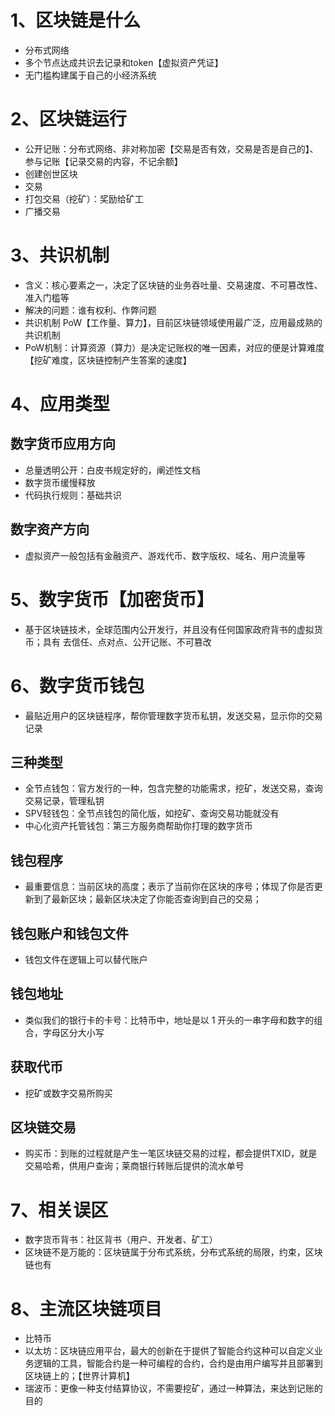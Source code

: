 # 1、区块链是什么
- 分布式网络
- 多个节点达成共识去记录和token【虚拟资产凭证】
- 无门槛构建属于自己的小经济系统

# 2、区块链运行
- 公开记账：分布式网络、非对称加密【交易是否有效，交易是否是自己的】、参与记账【记录交易的内容，不记余额】
- 创建创世区块
- 交易
- 打包交易（挖矿）：奖励给矿工
- 广播交易

# 3、共识机制
- 含义：核心要素之一，决定了区块链的业务吞吐量、交易速度、不可篡改性、准入门槛等
- 解决的问题：谁有权利、作弊问题
- 共识机制 PoW【工作量、算力】，目前区块链领域使用最广泛，应用最成熟的共识机制
- PoW机制：计算资源（算力）是决定记账权的唯一因素，对应的便是计算难度【挖矿难度，区块链控制产生答案的速度】

# 4、应用类型
## 数字货币应用方向
- 总量透明公开：白皮书规定好的，阐述性文档
- 数字货币缓慢释放
- 代码执行规则：基础共识
## 数字资产方向
- 虚拟资产一般包括有金融资产、游戏代币、数字版权、域名、用户流量等

# 5、数字货币【加密货币】
- 基于区块链技术，全球范围内公开发行，并且没有任何国家政府背书的虚拟货币；具有 去信任、点对点、公开记账、不可篡改 

# 6、数字货币钱包
- 最贴近用户的区块链程序，帮你管理数字货币私钥，发送交易，显示你的交易记录
## 三种类型
- 全节点钱包：官方发行的一种，包含完整的功能需求，挖矿，发送交易，查询交易记录，管理私钥
- SPV轻钱包：全节点钱包的简化版，如挖矿、查询交易功能就没有
- 中心化资产托管钱包：第三方服务商帮助你打理的数字货币
## 钱包程序
- 最重要信息：当前区块的高度；表示了当前你在区块的序号；体现了你是否更新到了最新区块；最新区块决定了你能否查询到自己的交易；
## 钱包账户和钱包文件
- 钱包文件在逻辑上可以替代账户
## 钱包地址
- 类似我们的银行卡的卡号：比特币中，地址是以 1 开头的一串字母和数字的组合，字母区分大小写
## 获取代币
- 挖矿或数字交易所购买
## 区块链交易
- 购买币：到账的过程就是产生一笔区块链交易的过程，都会提供TXID，就是交易哈希，供用户查询；莱商银行转账后提供的流水单号

# 7、相关误区
- 数字货币背书：社区背书（用户、开发者、矿工）
- 区块链不是万能的：区块链属于分布式系统，分布式系统的局限，约束，区块链也有

# 8、主流区块链项目
- 比特币
- 以太坊：区块链应用平台，最大的创新在于提供了智能合约这种可以自定义业务逻辑的工具，智能合约是一种可编程的合约，合约是由用户编写并且部署到区块链上的；【世界计算机】
- 瑞波币：更像一种支付结算协议，不需要挖矿，通过一种算法，来达到记账的目的




























